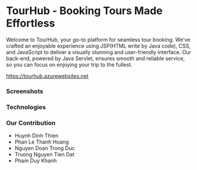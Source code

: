 # TourHub - Booking Tours Made Effortless

Welcome to TourHub, your go-to platform for seamless tour booking. We’ve crafted an enjoyable experience using JSP(HTML write by Java code), CSS, and JavaScript to deliver a visually stunning and user-friendly interface. Our back-end, powered by Java Servlet, ensures smooth and reliable service, so you can focus on enjoying your trip to the fullest.


https://tourhub.azurewebsites.net

### Screenshots

### Technologies

### Our Contribution
* Huynh Dinh Thien
* Phan Le Thanh Hoang
* Nguyen Doan Trong Duc
* Truong Nguyen Tien Dat
* Pham Duy Khanh
